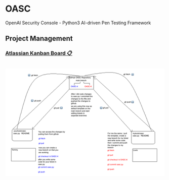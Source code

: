 <h1>OASC</h1>

OpenAI Security Console - Python3 AI-driven Pen Testing Framework

<h2>Project Management</h2>
<h3><a href="https://z0nd3rl1ng.atlassian.net/jira/software/c/projects/OASC/boards/1?selectedIssue=OASC-1&atlOrigin=eyJpIjoiNjEzZTVmMTRhOWM5NDFlMGE4Yjc3NGE4MDIwNGI1NDUiLCJwIjoiaiJ9">Atlassian Kanban Board 📋</a></h3>
<br>
<img src="basicgit.png" witdth="100%"/>


 <!--<h3>GET STARTED</h3>

 create an <a href="https://beta.openai.com/account/api-keys">openAI API KEY</a> and paste it into the script!
         
         python3 oasc.py-->
